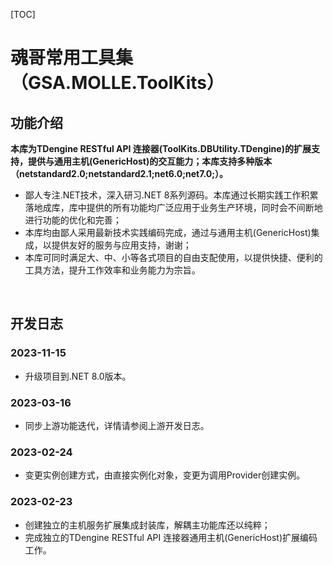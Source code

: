 [TOC]

# 魂哥常用工具集（GSA.MOLLE.ToolKits）

## 功能介绍

**本库为TDengine RESTful API 连接器(ToolKits.DBUtility.TDengine)的扩展支持，提供与通用主机(GenericHost)的交互能力；本库支持多种版本（netstandard2.0;netstandard2.1;net6.0;net7.0;）。**

- 鄙人专注.NET技术，深入研习.NET 8系列源码。本库通过长期实践工作积累落地成库，库中提供的所有功能均广泛应用于业务生产环境，同时会不间断地进行功能的优化和完善；
- 本库均由鄙人采用最新技术实践编码完成，通过与通用主机(GenericHost)集成，以提供友好的服务与应用支持，谢谢；
- 本库可同时满足大、中、小等各式项目的自由支配使用，以提供快捷、便利的工具方法，提升工作效率和业务能力为宗旨。

<br>

## 开发日志

### 2023-11-15
- 升级项目到.NET 8.0版本。

### 2023-03-16
- 同步上游功能迭代，详情请参阅上游开发日志。

### 2023-02-24
- 变更实例创建方式，由直接实例化对象，变更为调用Provider创建实例。

### 2023-02-23
- 创建独立的主机服务扩展集成封装库，解耦主功能库还以纯粹；
- 完成独立的TDengine RESTful API 连接器通用主机(GenericHost)扩展编码工作。
